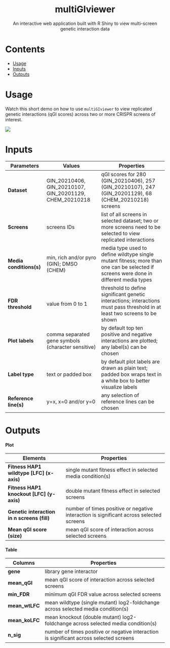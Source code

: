 <div align="center">

# multiGIviewer

An interactive web application built with R Shiny to view multi-screen genetic interaction data

<div align="left">

# Contents

- [Usage](#usage)
- [Inputs](#inputs)
- [Outputs](#outputs)

# Usage

Watch this short demo on how to use `multiGIviewer` to view replicated genetic
interactions (qGI scores) across two or more CRISPR screens of interest.

![](inst/demo.gif)

# Inputs

| Parameters              | Values     | Properties |
| ----------------------- | ---------- | ---------- |
| **Dataset**             | GIN_20210406, GIN_20210107, GIN_20201129, CHEM_20210218 | qGI scores for 280 (GIN_20210406), 257 (GIN_20210107), 247 (GIN_20201129), 68 (CHEM_20210218) screens
| **Screens**             | screens IDs | list of all screens in selected dataset; two or more screens need to be selected to view replicated interactions
| **Media conditions(s)** | min, rich and/or pyro (GIN); DMSO (CHEM)  | media type used to define wildtype single mutant fitness; more than one can be selected if screens were done in different media types
| **FDR threshold**       | value from 0 to 1 | threshold to define significant genetic interactions; interactions must pass threshold in at least two screens to be shown
| **Plot labels**         | comma separated gene symbols (character sensitive) | by default top ten positive and negative interactions are plotted; any label(s) can be chosen
| **Label type**          | text or padded box | by default plot labels are drawn as plain text; padded box wraps text in a white box to better visualize labels
| **Reference line(s)**   | y=x, x=0 and/or y=0 | any selection of reference lines can be chosen


# Outputs

#### Plot

| Elements                                    | Properties |
| ---------------------------------------     | ---------- |
| **Fitness HAP1 wildtype [LFC] (x-axis)**    | single mutant fitness effect in selected media condition(s)
| **Fitness HAP1 knockout [LFC] (y-axis)**    | double mutant fitness effect in selected screens
| **Genetic interaction in n screens (fill)** | number of times positive or negative interaction is significant across selected screens
| **Mean qGI score (size)**                   | mean qGI score of interaction across selected screens

#### Table

| Columns        | Properties |
| -------------- | ---------- |
| **gene**       | library gene interactor
| **mean_qGI**   | mean qGI score of interaction across selected screens
| **min_FDR**    | minimum qGI FDR value across selected screens
| **mean_wtLFC** | mean wildtype (single mutant) log2-foldchange across selected media condition(s)
| **mean_koLFC** | mean knockout (double mutant) log2-foldchange across selected media condition(s)
| **n_sig**      | number of times positive or negative interaction is significant across selected screens
